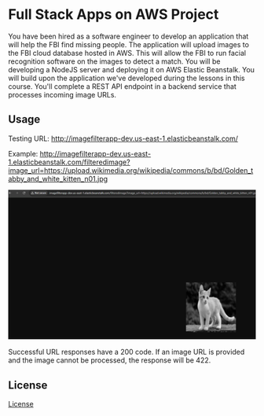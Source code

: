# Full Stack Apps on AWS Project

You have been hired as a software engineer to develop an application that will help the FBI find missing people.  The application will upload images to the FBI cloud database hosted in AWS. This will allow the FBI to run facial recognition software on the images to detect a match. You will be developing a NodeJS server and deploying it on AWS Elastic Beanstalk. 
You will build upon the application we've developed during the lessons in this course. You'll complete a REST API endpoint in a backend service that processes incoming image URLs.

## Usage

Testing URL: http://imagefilterapp-dev.us-east-1.elasticbeanstalk.com/

Example: http://imagefilterapp-dev.us-east-1.elasticbeanstalk.com/filteredimage?image_url=https://upload.wikimedia.org/wikipedia/commons/b/bd/Golden_tabby_and_white_kitten_n01.jpg

![alt text](https://github.com/athsueh/cd12099-Full-Stack-Apps-AWS/blob/main/screenshots/7_endpoint_success_EB.PNG "Endpoint example success")

Successful URL responses have a 200 code. If an image URL is provided and the image cannot be processed, the response will be 422.

## License

[License](LICENSE.txt)
